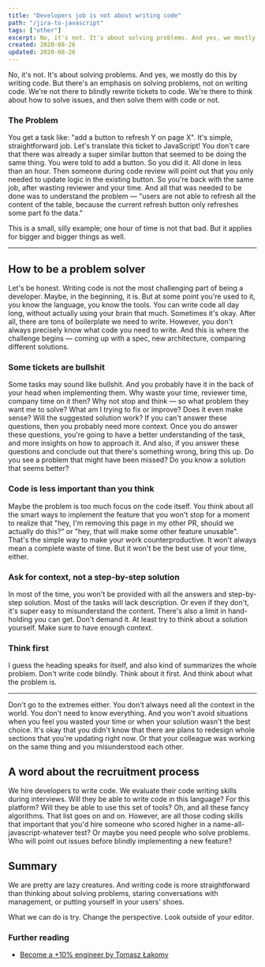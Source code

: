 ```yaml
---
title: "Developers job is not about writing code"
path: "/jira-to-javascript"
tags: ["other"]
excerpt: No, it's not. It's about solving problems. And yes, we mostly do this by writing code. But there's an emphasis on solving problems, not on writing code. We're not there to blindly rewrite tickets to code. We're here to think about how to solve issues, and then solving them by writing code, or not.
created: 2020-08-26
updated: 2020-08-26
---
```


No, it's not. It's about solving problems. And yes, we mostly do this by writing code. But there's an emphasis on solving problems, not on writing code. We're not there to blindly rewrite tickets to code. We're there to think about how to solve issues, and then solve them with code or not.

### The Problem

You get a task like: "add a button to refresh Y on page X". It's simple, straightforward job. Let's translate this ticket to JavaScript! You don't care that there was already a super similar button that seemed to be doing the same thing. You were told to add a button. So you did it. All done in less than an hour. Then someone during code review will point out that you only needed to update logic in the existing button. So you're back with the same job, after wasting reviewer and your time.
And all that was needed to be done was to understand the problem — "users are not able to refresh all the content of the table, because the current refresh button only refreshes some part fo the data."

This is a small, silly example; one hour of time is not that bad. But it applies for bigger and bigger things as well.

---

## How to be a problem solver

Let's be honest. Writing code is not the most challenging part of being a developer. Maybe, in the beginning, it is. But at some point you're used to it, you know the language, you know the tools. You can write code all day long, without actually using your brain that much. Sometimes it's okay. After all, there are tons of boilerplate we need to write. However, you don't always precisely know what code you need to write. And this is where the challenge begins — coming up with a spec, new architecture, comparing different solutions.

### Some tickets are bullshit

Some tasks may sound like bullshit. And you probably have it in the back of your head when implementing them. Why waste your time, reviewer time, company time on it then? Why not stop and think — so what problem they want me to solve? What am I trying to fix or improve? Does it even make sense? Will the suggested solution work? If you can't answer these questions, then you probably need more context. Once you do answer these questions, you're going to have a better understanding of the task, and more insights on how to approach it. And also, if you answer these questions and conclude out that there's something wrong, bring this up. Do you see a problem that might have been missed? Do you know a solution that seems better?

### Code is less important than you think

Maybe the problem is too much focus on the code itself. You think about all the smart ways to implement the feature that you won't stop for a moment to realize that "hey, I'm removing this page in my other PR, should we actually do this?" or "hey, that will make some other feature unusable". That's the simple way to make your work counterproductive. It won't always mean a complete waste of time. But it won't be the best use of your time, either.

### Ask for context, not a step-by-step solution

In most of the time, you won't be provided with all the answers and step-by-step solution. Most of the tasks will lack description. Or even if they don't, it's super easy to misunderstand the content. There's also a limit in hand-holding you can get. Don't demand it. At least try to think about a solution yourself. Make sure to have enough context.

### Think first

I guess the heading speaks for itself, and also kind of summarizes the whole problem. Don't write code blindly. Think about it first. And think about what the problem is.

---

Don't go to the extremes either. You don't always need all the context in the world. You don't need to know everything. And you won't avoid situations when you feel you wasted your time or when your solution wasn't the best choice. It's okay that you didn't know that there are plans to redesign whole sections that you're updating right now. Or that your colleague was working on the same thing and you misunderstood each other.

## A word about the recruitment process

We hire developers to write code. We evaluate their code writing skills during interviews. Will they be able to write code in this language? For this platform? Will they be able to use this set of tools? Oh, and all these fancy algorithms. That list goes on and on.
However, are all those coding skills that important that you'd hire someone who scored higher in a name-all-javascript-whatever test? Or maybe you need people who solve problems. Who will point out issues before blindly implementing a new feature?

## Summary

We are pretty are lazy creatures. And writing code is more straightforward than thinking about solving problems, staring conversations with management, or putting yourself in your users' shoes.

What we can do is try. Change the perspective. Look outside of your editor.

### Further reading

- [Become a +10% engineer by Tomasz Łakomy](https://dev.to/tlakomy/become-a-10-engineer-g78)

